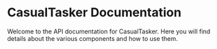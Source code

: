 # CasualTasker Documentation

Welcome to the API documentation for CasualTasker. Here you will find details about the various components and how to use them.
